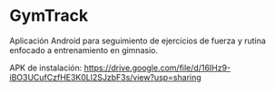 # GymTrack

Aplicación Android para seguimiento de ejercicios de fuerza y rutina enfocado a entrenamiento en gimnasio.
 
APK de instalación: https://drive.google.com/file/d/16IHz9-iBO3UCufCzfHE3K0Ll2SJzbF3s/view?usp=sharing
